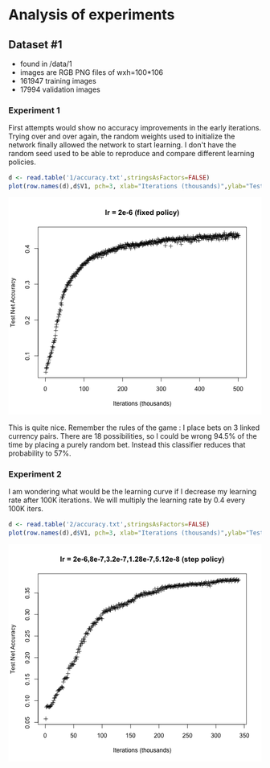 Analysis of experiments
========================================================

## Dataset #1

- found in /data/1
- images are RGB PNG files of wxh=100*106
- 161947 training images
- 17994 validation images

### Experiment 1 

First attempts would show no accuracy improvements in the early iterations.
Trying over and over again, the random weights used to initialize the network finally allowed the network to start learning. I don't have the random seed used to be able to reproduce and compare different learning policies.



```r
d <- read.table('1/accuracy.txt',stringsAsFactors=FALSE)
plot(row.names(d),d$V1, pch=3, xlab="Iterations (thousands)",ylab="Test Net Accuracy",  main="lr = 2e-6 (fixed policy)")
```

![plot of chunk unnamed-chunk-1](figure/unnamed-chunk-1.png) 

This is quite nice. Remember the rules of the game : I place bets on 3 linked currency pairs. There are 18 possibilities, so I could be wrong 94.5% of the time by placing a purely random bet. Instead this classifier reduces that probability to 57%.

### Experiment 2

I am wondering what would be the learning curve if I decrease my learning rate after 100K iterations.
We will multiply the learning rate by 0.4 every 100K iters.


```r
d <- read.table('2/accuracy.txt',stringsAsFactors=FALSE)
plot(row.names(d),d$V1, pch=3, xlab="Iterations (thousands)",ylab="Test Net Accuracy",  main="lr = 2e-6,8e-7,3.2e-7,1.28e-7,5.12e-8 (step policy)")
```

![plot of chunk unnamed-chunk-2](figure/unnamed-chunk-2.png) 



